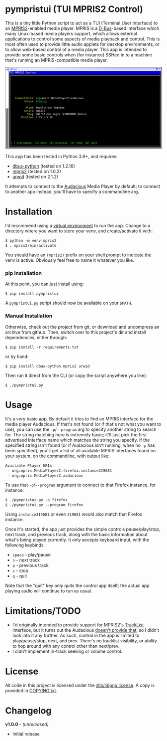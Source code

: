 # pympristui (TUI MPRIS2 Control)

This is a tiny little Python script to act as a TUI (Terminal User Interface)
to an [MPRIS2](https://specifications.freedesktop.org/mpris-spec/latest/)-enabled
media player.  MPRIS is a [D-Bus](https://dbus.freedesktop.org/doc/dbus-specification.html)-based
interface which many Linux-based media players support, which allows external
applications to control some aspects of media playback and control.  This is
most often used to provide little audio applets for desktop environments, or
to allow web-based control of a media player.  This app is intended to provide
some basic controls when (for instance) SSHed in to a machine that's running
an MPRIS-compatible media player.

![App Screenshot](https://raw.githubusercontent.com/apocalyptech/pympristui/master/screenshot.png)

This app has been tested in Python 3.9+, and requires:
* [dbus-python](https://pypi.org/project/dbus-python/) (tested on 1.2.16)
* [mpris2](https://pypi.org/project/mpris2/) (tested on 1.0.2)
* [urwid](https://pypi.org/project/urwid/) (tested on 2.1.2)

It attempts to connect to the [Audacious](https://audacious-media-player.org/)
Media Player by default; to connect to another app instead, you'll have to specify
a commandline arg.

# Installation

I'd recommend using a [virtual environment](https://docs.python.org/3/library/venv.html)
to run the app.  Change to a directory where you want to store your venv,
and create/activate it with:

    $ python -m venv mpris2
    $ . mpris2/bin/activate

You should have an `(mpris2)` prefix on your shell prompt to indicate the
venv is active.  Obviously feel free to name it whatever you like.

### pip Installation

At this point, you can just install using:

    $ pip install pympristui

A `pympristui.py` script should now be available on your `$PATH`.

### Manual Installation

Otherwise, check out the project from git, or download and uncompress an
archive from github.  Then, switch over to this project's dir and install
dependencies, either through:

    $ pip install -r requirements.txt

or by hand:

    $ pip install dbus-python mpris2 urwid

Then run it direct from the CLI (or copy the script anywhere you like):

    $ ./pympristui.py

# Usage

It's a very basic app.  By default it tries to find an MPRIS interface for
the media player Audacious.  If that's not found (or if that's not what you
want to use), you can use the `-p`/`--program` arg to specify another string
to search for.  The string matching here is extremely basic; it'll just pick
the first advertised interface name which matches the string you specify.  If
the specified string isn't found (or if Audacious isn't running, when no `-p`
has been specified), you'll get a list of all available MPRIS interfaces found
on your system, on the commandline, with output like:

    Available Player URIs:
     - org.mpris.MediaPlayer2.firefox.instance319681
     - org.mpris.MediaPlayer2.audacious

To use that `-p`/`--program` argument to connect to that Firefox instance, for
instance:

    $ ./pympristui.py -p firefox
    $ ./pympristui.py --program firefox

Using `instance319681` or even `319681` would also match that Firefox instance.

Once it's started, the app just provides the simple controls pause/play/stop,
next track, and previous track, along with the basic information about what's
being played currently.  It only accepts keyboard input, with the following
keybinds:

* `space` - play/pause
* `n` - next track
* `p` - previous track
* `s` - stop
* `q` - quit

Note that the "quit" key only quits the control app itself; the actual app
playing audio will continue to run as usual.

# Limitations/TODO

* I'd originally intended to provide support for MPRIS2's
  [TrackList](https://specifications.freedesktop.org/mpris-spec/latest/Track_List_Interface.html)
  interface, but it turns out the Audacious [doesn't provide that](https://redmine.audacious-media-player.org/issues/106),
  so I didn't look into it any further.  As such, control in the app is limited
  to play/pause/stop, next, and prev.  There's no tracklist visibility, or ability
  to hop around with any control other than next/prev.
* I didn't implement in-track seeking or volume control.

# License

All code in this project is licensed under the
[zlib/libpng license](https://opensource.org/licenses/Zlib).  A copy is
provided in [COPYING.txt](COPYING.txt).

# Changelog

**v1.0.0** - *(unreleased)*
 - Initial release

